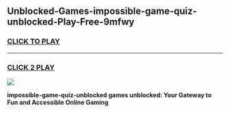 
## Unblocked-Games-impossible-game-quiz-unblocked-Play-Free-9mfwy
<h3>
<a href="https://premium76.site?title=impossible-game-quiz-unblocked&ref=22A">CLICK TO PLAY</a></h3>
<hr>

<h3>
<a href="https://premium76.site?title=impossible-game-quiz-unblocked&ref=22A">CLICK 2 PLAY</a>
  
</h3>

<a href="https://premium76.site?title=impossible-game-quiz-unblocked&ref=22A"><img src="https://clearcache.store/games.png"></a>


**impossible-game-quiz-unblocked games unblocked: Your Gateway to Fun and Accessible Online Gaming**
